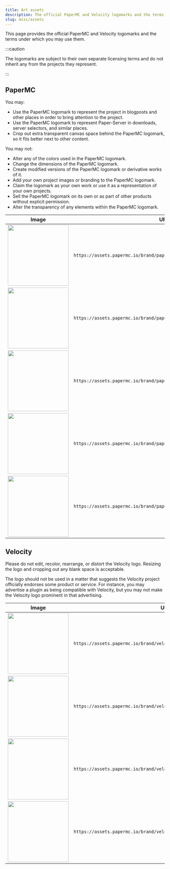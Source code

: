```yaml
---
title: Art assets
description: The official PaperMC and Velocity logomarks and the terms under which you may use them.
slug: misc/assets
---
```


<style>
  table td {
    vertical-align: middle;
  }
  table img {
    width: 12rem !important;
  }
</style>

This page provides the official PaperMC and Velocity logomarks and the terms under which you may use them.

:::caution

The logomarks are subject to their own separate licensing terms and do not inherit any from the
projects they represent.

:::

## PaperMC

You may:

- Use the PaperMC logomark to represent the project in blogposts and other places in order to bring
  attention to the project.
- Use the PaperMC logomark to represent Paper-Server in downloads, server selectors, and similar
  places.
- Crop out extra transparent canvas space behind the PaperMC logomark, so it fits better next to
  other content.

You may not:

- Alter any of the colors used in the PaperMC logomark.
- Change the dimensions of the PaperMC logomark.
- Create modified versions of the PaperMC logomark or derivative works of it.
- Add your own project images or branding to the PaperMC logomark.
- Claim the logomark as your own work or use it as a representation of your own projects.
- Sell the PaperMC logomark on its own or as part of other products without explicit permission.
- Alter the transparency of any elements within the PaperMC logomark.

| Image                                                                       | URL                                                                      |
|-----------------------------------------------------------------------------|--------------------------------------------------------------------------|
| ![](https://assets.papermc.io/brand/papermc_combination_mark_dark.min.svg)  | `https://assets.papermc.io/brand/papermc_combination_mark_dark.min.svg`  |
| ![](https://assets.papermc.io/brand/papermc_combination_mark_light.min.svg) | `https://assets.papermc.io/brand/papermc_combination_mark_light.min.svg` |
| ![](https://assets.papermc.io/brand/papermc_logo.min.svg)                   | `https://assets.papermc.io/brand/papermc_logo.min.svg`                   |
| ![](https://assets.papermc.io/brand/papermc_logo.256.png)                   | `https://assets.papermc.io/brand/papermc_logo.256.png`                   |
| ![](https://assets.papermc.io/brand/papermc_logo.512.png)                   | `https://assets.papermc.io/brand/papermc_logo.512.png`                   |

## Velocity

Please do not edit, recolor, rearrange, or distort the Velocity logo. Resizing the
logo and cropping out any blank space is acceptable.

The logo should not be used in a matter that suggests the Velocity project officially
endorses some product or service. For instance, you may advertise a plugin as being
compatible with Velocity, but you may not make the Velocity logo prominent in that
advertising.

| Image                                                                        | URL                                                                       |
|------------------------------------------------------------------------------|---------------------------------------------------------------------------|
| ![](https://assets.papermc.io/brand/velocity_combination_mark_blue.min.svg)  | `https://assets.papermc.io/brand/velocity_combination_mark_blue.min.svg`  |
| ![](https://assets.papermc.io/brand/velocity_combination_mark_white.min.svg) | `https://assets.papermc.io/brand/velocity_combination_mark_white.min.svg` |
| ![](https://assets.papermc.io/brand/velocity_logo_blue.min.svg)              | `https://assets.papermc.io/brand/velocity_logo_blue.min.svg`              |
| ![](https://assets.papermc.io/brand/velocity_logo_white.min.svg)             | `https://assets.papermc.io/brand/velocity_logo_white.min.svg`             |
